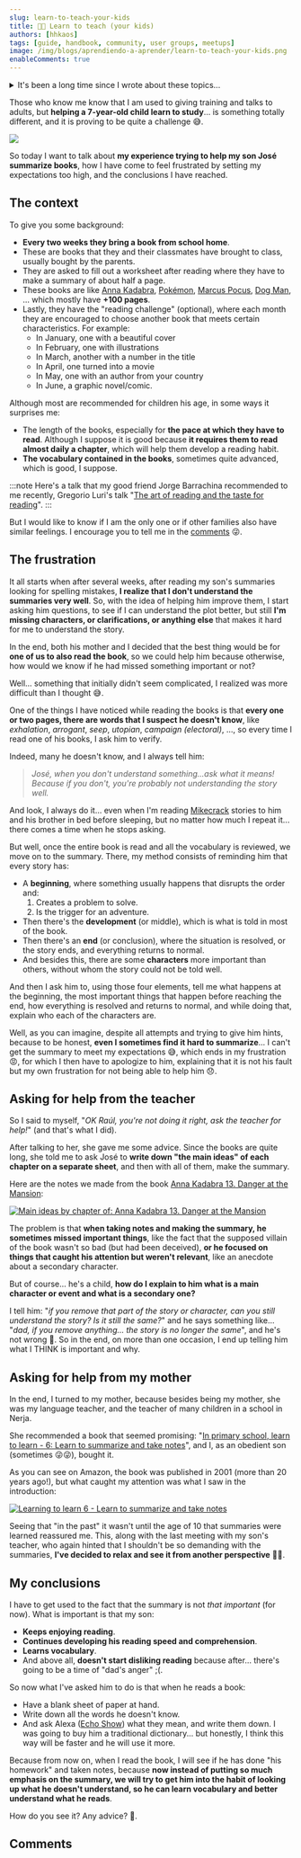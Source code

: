 ```yaml
---
slug: learn-to-teach-your-kids
title: 👨‍🏫 Learn to teach (your kids)
authors: [hhkaos]
tags: [guide, handbook, community, user groups, meetups]
image: /img/blogs/aprendiendo-a-aprender/learn-to-teach-your-kids.png
enableComments: true 
---
```


<details><summary>It's been a long time since I wrote about these topics...</summary>
<p>

Specifically since I launched the [family blog attempt](https://familiajimenezcano.wordpress.com/) (in 2018), although I hope to find time another day to share these experiences. 

The truth is that I would like to share how I am trying to get involved in my son's school. Through the AMPA and other ways, and the initiatives I have recently participated in there. For example:
* A talk to 3rd and 4th-year ESO students (14 to 16 years old) at a career guidance event, where I shared my experience with them (starting from when I was their age until today).
* A discussion with [Gabriel Zabal](https://www.linkedin.com/in/gabrielzabal/), for parents with children over 10 years old, mainly focused on the risks associated with new technologies, using social networks as a guiding thread but touching on many other topics.
* Or my experience participating with them in the sports day championships.

If you are interested in these topics, let me know in the [comments](#comments) (to prioritize it) 😉.

BTW, in case you need it, here is a table of course equivalencies between countries:


| Spain             | USA      | Canada   | Ireland   | United Kingdom     | France         | Germany    |
|-------------------|----------|----------|-----------|--------------------|----------------|------------|
| 1st ESO           | Grade 7  | Grade 7  | 1st Year  | Year 8             | Collège 5e     | 7 Klasse   |
| 2nd ESO           | Grade 8  | Grade 8  | 2nd Year  | Year 9             | Collège 4e     | 8 Klasse   |
| 3rd ESO           | Grade 9  | Grade 9  | 3rd Year  | Year 10            | Collège 3e     | 9 Klasse   |
| 4th ESO           | Grade 10 | Grade 10 | 4th Year  | Year 11 & GCSE     | Seconde        | 10 Klasse  |
| 1st Bachillerato  | Grade 11 | Grade 11 | 5th Year  | Year 12            | Première       | 11 Klasse  |
| 2nd Bachillerato  | Grade 12 | Grade 12 | 6th Year  | Year 13 & A Levels | Terminale      | 12 Klasse  |


</p>
</details>

Those who know me know that I am used to giving training and talks to adults, but **helping a 7-year-old child learn to study**... is something totally different, and it is proving to be quite a challenge 😅.

<div style={{textAlign: 'center'}}>

  ![](/img/blogs/aprendiendo-a-aprender/teaching-at-home.png)

</div>

So today I want to talk about **my experience trying to help my son José summarize books**, how I have come to feel frustrated by setting my expectations too high, and the conclusions I have reached.

## The context

To give you some background:
* **Every two weeks they bring a book from school home**.
* These are books that they and their classmates have brought to class, usually bought by the parents.
* They are asked to fill out a worksheet after reading where they have to make a summary of about half a page.
* These books are like [Anna Kadabra](https://www.amazon.es/anna-kadabra/s?k=anna+kadabra), [Pokémon](https://www.amazon.es/Pok%C3%A9mon-Aventuras-Gigamax-combate-FlipAventura/dp/8418594330), [Marcus Pocus](https://www.amazon.es/Marcus-Pocus-1-Magia-domicilio/dp/8408254154/ref=sr_1_1?dib=eyJ2IjoiMSJ9.nzcrwM6Pe2S_Yq-RGmFVs5UHO5uYgDEnS27SX3-dKkyIID6F589uCXo4WGgeoMA0-C3q4-XOdlq1iTI6fgXsgca0UygLzFEr_3ykPMNsZewxzuF3g3FzSh2dg_Sg_uCylpqvypA1r482QA6el_wuYWZ0KEVCHo4yrroqPAlPuuQ51YtSsLfbp6q0dFObpBz37nDGzJuGnE2KGmy9027r7CcnX3vORc6JTgijZn1A4jBi6LMKoa69mrO5KzOr-vlYBixpTTdQqTQOmOZvAnAX2NhbeDuVnO57ZgHZWk9bH7M.5Snv_xMSWF2rmR9Rof5iyCbwGj_4VuYOheFuguN24J4&dib_tag=se&keywords=marcus+pocus&qid=1717312424&sr=8-1), [Dog Man](https://www.amazon.es/Polic%C3%A1n-Capit%C3%A1n-Calzoncillos-Dav-Pilkey/dp/8467594454/ref=pd_sbs_d_sccl_3_3/258-4414333-6094921?pd_rd_w=en7hC&content-id=amzn1.sym.5361c8f8-f11e-4bfa-91f1-8c7de1eb4cca&pf_rd_p=5361c8f8-f11e-4bfa-91f1-8c7de1eb4cca&pf_rd_r=K6RMMGQP02TTW1HT42X5&pd_rd_wg=eMOPM&pd_rd_r=0d4fe935-1688-436c-a118-3f9bb482cf97&pd_rd_i=8467594454&psc=1), ... which mostly have **+100 pages**.
* Lastly, they have the "reading challenge" (optional), where each month they are encouraged to choose another book that meets certain characteristics. For example:
  * In January, one with a beautiful cover
  * In February, one with illustrations
  * In March, another with a number in the title
  * In April, one turned into a movie
  * In May, one with an author from your country
  * In June, a graphic novel/comic.

Although most are recommended for children his age, in some ways it surprises me:
  * The length of the books, especially for **the pace at which they have to read**. Although I suppose it is good because **it requires them to read almost daily a chapter**, which will help them develop a reading habit.
  * **The vocabulary contained in the books**, sometimes quite advanced, which is good, I suppose.

:::note
Here's a talk that my good friend Jorge Barrachina recommended to me recently, Gregorio Luri's talk "[The art of reading and the taste for reading](https://www.youtube.com/watch?v=7UtwJHkhJ0s)".
:::

But I would like to know if I am the only one or if other families also have similar feelings. I encourage you to tell me in the [comments](#comments) 😜.

<!-- 
:::note

::: -->

## The frustration

It all starts when after several weeks, after reading my son's summaries looking for spelling mistakes, **I realize that I don't understand the summaries very well**. So, with the idea of helping him improve them, I start asking him questions, to see if I can understand the plot better, but still **I'm missing characters, or clarifications, or anything else** that makes it hard for me to understand the story.

In the end, both his mother and I decided that the best thing would be for **one of us to also read the book**, so we could help him because otherwise, how would we know if he had missed something important or not?

Well... something that initially didn't seem complicated, I realized was more difficult than I thought 😅.

One of the things I have noticed while reading the books is that **every one or two pages, there are words that I suspect he doesn't know**, like *exhalation*, *arrogant*, *seep*, *utopian*, *campaign (electoral)*, ..., so every time I read one of his books, I ask him to verify. 

Indeed, many he doesn't know, and I always tell him:

> *José, when you don't understand something...ask what it means! Because if you don't, you're probably not understanding the story well.*

And look, I always do it... even when I'm reading [Mikecrack](https://www.amazon.es/Libros-Mikecrack/s?rh=n%3A599364031%2Cp_27%3AMikecrack) stories to him and his brother in bed before sleeping, but no matter how much I repeat it... there comes a time when he stops asking.

But well, once the entire book is read and all the vocabulary is reviewed, we move on to the summary. There, my method consists of reminding him that every story has:
* A **beginning**, where something usually happens that disrupts the order and:
  1. Creates a problem to solve.
  2. Is the trigger for an adventure.
* Then there's the **development** (or middle), which is what is told in most of the book.
* Then there's an **end** (or conclusion), where the situation is resolved, or the story ends, and everything returns to normal.
* And besides this, there are some **characters** more important than others, without whom the story could not be told well.

And then I ask him to, using those four elements, tell me what happens at the beginning, the most important things that happen before reaching the end, how everything is resolved and returns to normal, and while doing that, explain who each of the characters are.

Well, as you can imagine, despite all attempts and trying to give him hints, because to be honest, **even I sometimes find it hard to summarize**... I can't get the summary to meet my expectations 😅, which ends in my frustration 😡, for which I then have to apologize to him, explaining that it is not his fault but my own frustration for not being able to help him 😞.

## Asking for help from the teacher

So I said to myself, "*OK Raúl, you're not doing it right, ask the teacher for help!*" (and that's what I did).

After talking to her, she gave me some advice. Since the books are quite long, she told me to ask José to **write down "the main ideas" of each chapter on a separate sheet**, and then with all of them, make the summary.

Here are the notes we made from the book [Anna Kadabra 13. Danger at the Mansion](https://www.amazon.es/Anna-Kadabra-13-Peligro-mansi%C3%B3n/dp/8408282468/ref=sr_1_1?crid=R7EP7BPESY29&dib=eyJ2IjoiMSJ9.-Kbuyc6r_LWofNFUvUlSTWZ-4Hc2RNoldj5qDm5r88wqdZ6Xo8tZroq96i3lQDZ7.g_pVjOolxe9dypGy1gyuKrKwDjT07Yceo3B5mxj8PqA&dib_tag=se&keywords=anna+kadabra+peligro+en+la+mansi%C3%B3n&qid=1717342071&s=books&sprefix=anna+kadabra+peligro+en+%2Cstripbooks%2C105&sr=1-1):

[![Main ideas by chapter of: Anna Kadabra 13. Danger at the Mansion](/img/blogs/aprendiendo-a-aprender/ideas-principales-anna-kadabra-13.png)](/img/blogs/aprendiendo-a-aprender/ideas-principales-anna-kadabra-13.png)

The problem is that **when taking notes and making the summary, he sometimes missed important things**, like the fact that the supposed villain of the book wasn't so bad (but had been deceived), **or he focused on things that caught his attention but weren't relevant**, like an anecdote about a secondary character.

But of course... he's a child, **how do I explain to him what is a main character or event and what is a secondary one?**

I tell him: "*if you remove that part of the story or character, can you still understand the story? Is it still the same?*" and he says something like... "*dad, if you remove anything... the story is no longer the same*", and he's not wrong 🤣. So in the end, on more than one occasion, I end up telling him what I THINK is important and why.

## Asking for help from my mother

In the end, I turned to my mother, because besides being my mother, she was my language teacher, and the teacher of many children in a school in Nerja.

She recommended a book that seemed promising: "[In primary school, learn to learn - 6: Learn to summarize and take notes](https://www.amazon.es/primaria-aprende-aprender-Educacion-Diversidad/dp/8477742847/ref=sr_1_1?__mk_es_ES=%C3%85M%C3%85%C5%BD%C3%95%C3%91&crid=2ZTNV4YYNDBSB&dib=eyJ2IjoiMSJ9.YvATtILgUCt4Sdi9g2stKg.l42L1kExAVdNFHsgPpk1jV1G5upoy6ID5Mw-EA_Hw1s&dib_tag=se&keywords=En+primaria+aprende+a+aprender+-+6%3A+Aprende+a+resumir+y+tomar+apuntes&qid=1717253519&s=books&sprefix=en+primaria+aprende+a+aprender+-+6+aprende+a+resumir+y+tomar+apuntes+%2Cstripbooks%2C110&sr=1-1)", and I, as an obedient son (sometimes 😜😜), bought it.

As you can see on Amazon, the book was published in 2001 (more than 20 years ago!), but what caught my attention was what I saw in the introduction:

[![Learning to learn 6 - Learn to summarize and take notes](/img/blogs/aprendiendo-a-aprender/aprendiendo-a-aprender.png)](/img/blogs/aprendiendo-a-aprender/aprendiendo-a-aprender.png)

Seeing that "in the past" it wasn't until the age of 10 that summaries were learned reassured me. This, along with the last meeting with my son's teacher, who again hinted that I shouldn't be so demanding with the summaries, **I've decided to relax and see it from another perspective** 🧘💆.

## My conclusions

I have to get used to the fact that the summary is not *that important* (for now). What is important is that my son:
* **Keeps enjoying reading**.
* **Continues developing his reading speed and comprehension**.
* **Learns vocabulary**.
* And above all, **doesn't start disliking reading** because after... there's going to be a time of "dad's anger" ;(.

So now what I've asked him to do is that when he reads a book:
* Have a blank sheet of paper at hand.
* Write down all the words he doesn't know.
* And ask Alexa ([Echo Show](https://www.amazon.es/echo-show-5-3a-generacion/dp/B09B2S8WKD/ref=sr_1_1?__mk_es_ES=%C3%85M%C3%85%C5%BD%C3%95%C3%91&crid=1OUHNQYCKE44R&dib=eyJ2IjoiMSJ9.iltfLFjhhpdfcrA9zwPEASiiau-PIgl9VcVBJ0Oys_mCTQROVOODJpcW3qujKJ4uE1kn8QpTNL8Z-Ack1Tq9WU7C-LTEtxlvDoafnTJ_eg8HjePETtV-67qphoEQL1gvYpwxm_pR913C2qJrOLV7qzvzyiTtsKBCKr8OXVlmn6pXps9cPji2GZmCo1YhZnWudymyrsIxsywOMsAxpDflraEiQqz2Jfe357ryQ0o2Ttc.1wETnQEDVJoyYReccEOyXD41MFzajElaVfEmnAF04Wo&dib_tag=se&keywords=alexa+pantalla&qid=1717344456&s=books&sprefix=alexa+pantalla%2Cstripbooks%2C118&sr=1-1)) what they mean, and write them down. I was going to buy him a traditional dictionary... but honestly, I think this way will be faster and he will use it more.

Because from now on, when I read the book, I will see if he has done "his homework" and taken notes, because **now instead of putting so much emphasis on the summary, we will try to get him into the habit of looking up what he doesn't understand, so he can learn vocabulary and better understand what he reads**.

How do you see it? Any advice? 🙂.

## Comments
